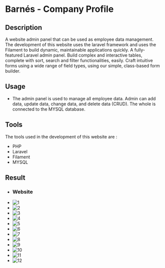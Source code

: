 # Barnés - Company Profile

## Description
A website admin panel that can be used as employee data management. The development of this website uses the laravel framework and uses the Filament to build dynamic, maintainable applications quickly.  A fully-featured Laravel admin panel.
Build complex and interactive tables, complete with sort, search and filter functionalities, easily.
Craft intuitive forms using a wide range of field types, using our simple, class-based form builder.

## Usage
- The admin panel is used to manage all employee data. Admin can add data, update data, change data, and delete data (CRUD). The whole is connected to the MYSQL database.

## Tools
The tools used in the development of this website are :

- PHP
- Laravel
- Filament
- MYSQL

## Result
- ### Website
- ![1](https://user-images.githubusercontent.com/87411691/217533040-fde47dd6-79c4-4197-bc06-eb5a544527e3.png)
- ![2](https://user-images.githubusercontent.com/87411691/217533061-f4ed9d57-c0c8-4a1e-9967-c4f634c88b0e.png)
- ![3](https://user-images.githubusercontent.com/87411691/217533068-e62526b6-9d4d-435a-abab-a08bf20e5d8b.png)
- ![4](https://user-images.githubusercontent.com/87411691/217533078-080e7212-a6b0-440a-ada5-ad575e294295.png)
- ![5](https://user-images.githubusercontent.com/87411691/217533088-36b33ac3-afda-4614-a2d3-c9d3a04ef1ad.png)
- ![6](https://user-images.githubusercontent.com/87411691/217533095-5dcfe6dc-d080-44d1-ba0d-4adfcb330aa5.png)
- ![7](https://user-images.githubusercontent.com/87411691/217533111-8aa6da35-108a-46a3-95c4-cea83f67e909.png)
- ![8](https://user-images.githubusercontent.com/87411691/217533118-d7ad04bb-7f9a-4102-81f3-478b6d390cd9.png)
- ![9](https://user-images.githubusercontent.com/87411691/217533122-a62fbf40-55b5-4ad3-b249-8842acb6c26a.png)
- ![10](https://user-images.githubusercontent.com/87411691/217533144-fc042d1d-735e-4b60-ab00-0cf20e5f7cc1.png)
- ![11](https://user-images.githubusercontent.com/87411691/217533170-25c3cd2b-9328-4b6a-b2e6-3b557ca36589.png)
- ![12](https://user-images.githubusercontent.com/87411691/217533024-addd67b7-8c8d-456b-8f35-d4647a2e103b.png)

